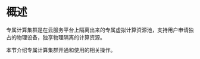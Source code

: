 # 概述<a name="ZH-CN_TOPIC_0021649707"></a>

专属计算集群是在云服务平台上隔离出来的专属虚拟计算资源池，支持用户申请独占的物理设备，独享物理隔离的计算资源。

本节介绍专属计算集群开通和使用的相关操作。

